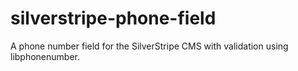 # silverstripe-phone-field
A phone number field for the SilverStripe CMS with validation using libphonenumber.
